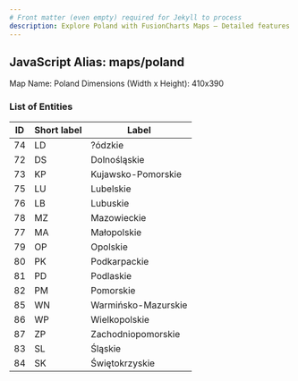 ```yaml
---
# Front matter (even empty) required for Jekyll to process
description: Explore Poland with FusionCharts Maps – Detailed features for seamless integration. Try now & enhance your data visualization today! 
---
```


## JavaScript Alias: maps/poland

Map Name: Poland
Dimensions (Width x Height): 410x390





### List of Entities

ID | Short label | Label
---|---|---|
74|LD|?ódzkie
72|DS|Dolnośląskie
73|KP|Kujawsko-Pomorskie
75|LU|Lubelskie
76|LB|Lubuskie
78|MZ|Mazowieckie
77|MA|Małopolskie
79|OP|Opolskie
80|PK|Podkarpackie
81|PD|Podlaskie
82|PM|Pomorskie
85|WN|Warmińsko-Mazurskie
86|WP|Wielkopolskie
87|ZP|Zachodniopomorskie
83|SL|Śląskie
84|SK|Świętokrzyskie

